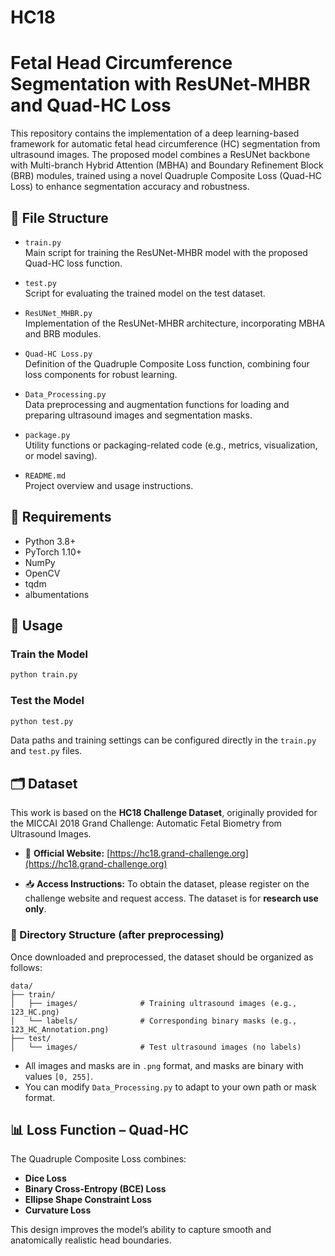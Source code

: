 # HC18

# Fetal Head Circumference Segmentation with ResUNet-MHBR and Quad-HC Loss

This repository contains the implementation of a deep learning-based framework for automatic fetal head circumference (HC) segmentation from ultrasound images. The proposed model combines a ResUNet backbone with Multi-branch Hybrid Attention (MBHA) and Boundary Refinement Block (BRB) modules, trained using a novel Quadruple Composite Loss (Quad-HC Loss) to enhance segmentation accuracy and robustness.

## 📁 File Structure

- `train.py`  
  Main script for training the ResUNet-MHBR model with the proposed Quad-HC loss function.

- `test.py`  
  Script for evaluating the trained model on the test dataset.

- `ResUNet_MHBR.py`  
  Implementation of the ResUNet-MHBR architecture, incorporating MBHA and BRB modules.

- `Quad-HC Loss.py`  
  Definition of the Quadruple Composite Loss function, combining four loss components for robust learning.

- `Data_Processing.py`  
  Data preprocessing and augmentation functions for loading and preparing ultrasound images and segmentation masks.

- `package.py`  
  Utility functions or packaging-related code (e.g., metrics, visualization, or model saving).

- `README.md`  
  Project overview and usage instructions.

## 🔧 Requirements

- Python 3.8+
- PyTorch 1.10+
- NumPy
- OpenCV
- tqdm
- albumentations

## 🚀 Usage

### Train the Model

```bash
python train.py
```

### Test the Model

```bash
python test.py
```

Data paths and training settings can be configured directly in the `train.py` and `test.py` files.


## 🗂 Dataset

This work is based on the **HC18 Challenge Dataset**, originally provided for the MICCAI 2018 Grand Challenge: Automatic Fetal Biometry from Ultrasound Images.

* 📎 **Official Website:**
  [https://hc18.grand-challenge.org](https://hc18.grand-challenge.org)

* 📥 **Access Instructions:**
  To obtain the dataset, please register on the challenge website and request access. The dataset is for **research use only**.

### 📁 Directory Structure (after preprocessing)

Once downloaded and preprocessed, the dataset should be organized as follows:

```
data/
├── train/
│   ├── images/              # Training ultrasound images (e.g., 123_HC.png)
│   └── labels/              # Corresponding binary masks (e.g., 123_HC_Annotation.png)
├── test/
│   └── images/              # Test ultrasound images (no labels)
```

* All images and masks are in `.png` format, and masks are binary with values `[0, 255]`.
* You can modify `Data_Processing.py` to adapt to your own path or mask format.


## 📊 Loss Function – Quad-HC

The Quadruple Composite Loss combines:

* **Dice Loss**
* **Binary Cross-Entropy (BCE) Loss**
* **Ellipse Shape Constraint Loss**
* **Curvature Loss**

This design improves the model’s ability to capture smooth and anatomically realistic head boundaries.





